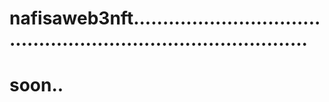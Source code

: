# nafisaweb3nft...................................................................................
# soon..
